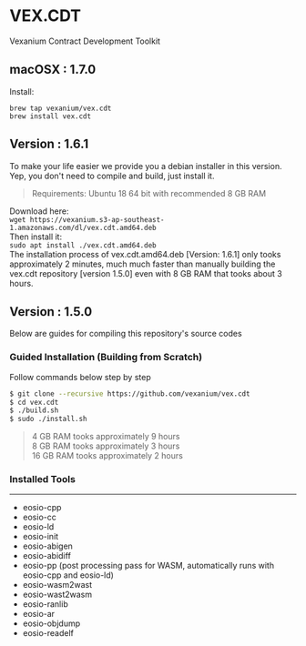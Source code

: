 # VEX.CDT
Vexanium Contract Development Toolkit

## macOSX : 1.7.0
Install:

```brew tap vexanium/vex.cdt```  
```brew install vex.cdt``` 


## Version : 1.6.1
To make your life easier we provide you a debian installer in this version.  
Yep, you don't need to compile and build, just install it.  
> Requirements: Ubuntu 18 64 bit with recommended 8 GB RAM  

Download here:  
```wget https://vexanium.s3-ap-southeast-1.amazonaws.com/dl/vex.cdt.amd64.deb```  
Then install it:  
```sudo apt install ./vex.cdt.amd64.deb```   
The installation process of vex.cdt.amd64.deb [Version: 1.6.1] only tooks approximately 2 minutes, much much faster than manually building the vex.cdt repository [version 1.5.0] even with 8 GB RAM that tooks about 3 hours.

## Version : 1.5.0
Below are guides for compiling this repository's source codes

### Guided Installation (Building from Scratch)
Follow commands below step by step
```sh
$ git clone --recursive https://github.com/vexanium/vex.cdt
$ cd vex.cdt
$ ./build.sh
$ sudo ./install.sh
```
> 4 GB RAM tooks approximately 9 hours  
> 8 GB RAM tooks approximately 3 hours  
> 16 GB RAM tooks approximately 2 hours  

### Installed Tools
---
* eosio-cpp
* eosio-cc
* eosio-ld
* eosio-init
* eosio-abigen
* eosio-abidiff
* eosio-pp (post processing pass for WASM, automatically runs with eosio-cpp and eosio-ld)
* eosio-wasm2wast
* eosio-wast2wasm
* eosio-ranlib
* eosio-ar
* eosio-objdump
* eosio-readelf
